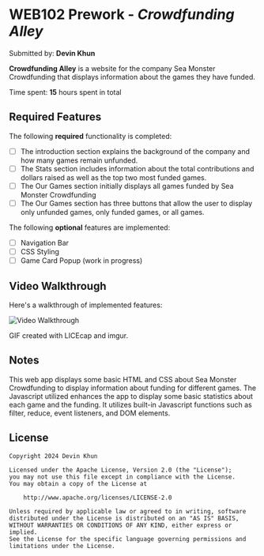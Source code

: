 # WEB102 Prework - *Crowdfunding Alley*

Submitted by: **Devin Khun**

**Crowdfunding Alley** is a website for the company Sea Monster Crowdfunding that displays information about the games they have funded.

Time spent: **15** hours spent in total

## Required Features

The following **required** functionality is completed:

* [ ] The introduction section explains the background of the company and how many games remain unfunded.
* [ ] The Stats section includes information about the total contributions and dollars raised as well as the top two most funded games.
* [ ] The Our Games section initially displays all games funded by Sea Monster Crowdfunding
* [ ] The Our Games section has three buttons that allow the user to display only unfunded games, only funded games, or all games.

The following **optional** features are implemented:

* [ ] Navigation Bar
* [ ] CSS Styling
* [ ] Game Card Popup (work in progress)

## Video Walkthrough

Here's a walkthrough of implemented features:

<img src='https://i.imgur.com/SfAuTsG.gif' title='Video Walkthrough' width='' alt='Video Walkthrough' />

<!-- Replace this with whatever GIF tool you used! -->
GIF created with LICEcap and imgur.
<!-- Recommended tools:
[Kap](https://getkap.co/) for macOS
[ScreenToGif](https://www.screentogif.com/) for Windows
[peek](https://github.com/phw/peek) for Linux. -->

## Notes

This web app displays some basic HTML and CSS about Sea Monster Crowdfunding to display information about funding for different games.
The Javascript utilized enhances the app to display some basic statistics about each game and the funding.
It utilizes built-in Javascript functions such as filter, reduce, event listeners, and DOM elements.

## License

    Copyright 2024 Devin Khun

    Licensed under the Apache License, Version 2.0 (the "License");
    you may not use this file except in compliance with the License.
    You may obtain a copy of the License at

        http://www.apache.org/licenses/LICENSE-2.0

    Unless required by applicable law or agreed to in writing, software
    distributed under the License is distributed on an "AS IS" BASIS,
    WITHOUT WARRANTIES OR CONDITIONS OF ANY KIND, either express or implied.
    See the License for the specific language governing permissions and
    limitations under the License.
